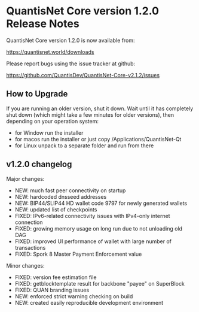 QuantisNet Core version 1.2.0 Release Notes
=======================================


QuantisNet Core version 1.2.0 is now available from:

  https://quantisnet.world/downloads

Please report bugs using the issue tracker at github:

  https://github.com/QuantisDev/QuantisNet-Core-v2.1.2/issues


How to Upgrade
--------------

If you are running an older version, shut it down. Wait until it has completely
shut down (which might take a few minutes for older versions), then depending on
your operation system:

* for Window run the installer
* for macos run the installer or just copy /Applications/QuantisNet-Qt
* for Linux unpack to a separate folder and run from there


v1.2.0 changelog
----------------

Major changes:

- NEW: much fast peer connectivity on startup
- NEW: hardcoded dnsseed addresses
- NEW: BIP44/SLIP44 HD wallet code 9797 for newly generated wallets
- NEW: updated list of checkpoints
- FIXED: IPv6-related connectivity issues with IPv4-only internet connection
- FIXED: growing memory usage on long run due to not unloading old DAG
- FIXED: improved UI performance of wallet with large number of transactions
- FIXED: Spork 8 Master Payment Enforcement value

Minor changes:

- FIXED: version fee estimation file
- FIXED: getblocktemplate result for backbone "payee" on SuperBlock
- FIXED: QUAN branding issues
- NEW: enforced strict warning checking on build
- NEW: created easily reproducible development environment
